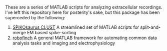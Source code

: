These are a series of MATLAB scripts for analyzing extracellular recordings. I've left this repository here for posterity's sake, but this package has been superceded by the following:

1. [SPIKOsaurus CLUST](https://github.com/jmarkow/spikoclust) A streamlined set of MATLAB scripts for split-and-merge EM based spike-sorting
2. [robofinch](https://github.com/jmarkow/robofinch) A general MATLAB framework for automating common data analysis tasks and imaging and electrophysiology 
